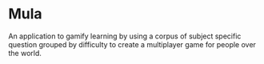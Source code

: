 # Mula

An application to gamify learning by using a corpus of subject specific question
grouped by difficulty to create a multiplayer game for people over the world.


